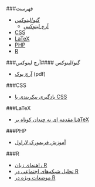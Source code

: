 ###فهرست
* [گنو/لینوکس](#%DA%AF%D9%86%D9%88%D9%84%DB%8C%D9%86%D9%88%DA%A9%D8%B3)
  * [آرچ لینوکس](#%D8%A2%D8%B1%DA%86-%D9%84%DB%8C%D9%86%D9%88%DA%A9%D8%B3)
* [CSS](#css)
* [LaTeX](#latex)
* [PHP](#php)
* [R](#r)


###گنو/لینوکس
####آرچ لینوکس
* [آرچ بوک](http://linuxreview.ir/archbook/ArchBook-2012-1.pdf) (pdf)


###CSS
* [یادگیری پیکربندی با CSS](http://fa.learnlayout.com/)


###LaTeX
* [مقدمه ای نه چندان کوتاه بر LaTeX](http://www.ctan.org/tex-archive/info/lshort/persian)


###PHP
* [آموزش فریمورک لاراول](http://laravel.ir/)


###R
* [راهنمای زبان R](http://cran.r-project.org/doc/contrib/Mousavi-R-lang_in_Farsi.pdf)
* [تحلیل شبکه‌های اجتماعی در R](http://cran.r-project.org/doc/contrib/Raeesi-SNA_in_R_in_Farsi.pdf)
* [موضعات ویژه در R](http://cran.r-project.org/doc/contrib/Mousavi-R_topics_in_Farsi.pdf)
